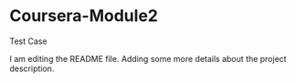 # Coursera-Module2
Test Case 

I am editing the README file. Adding some more details about the project description.
